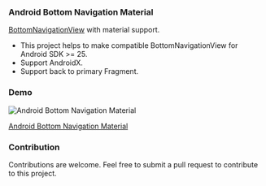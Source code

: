 ### Android Bottom Navigation Material

[BottomNavigationView](https://material.io/develop/android/components/bottom-navigation-view/) with material support.
- This project helps to make compatible BottomNavigationView for Android SDK >= 25.
- Support AndroidX.
- Support back to primary Fragment.

### Demo
![Android Bottom Navigation Material](https://media.giphy.com/media/lMC4b9HtUpcDiml7Fc/giphy.gif)

[Android Bottom Navigation Material](https://www.youtube.com/watch?v=yu3wM-9z1XM)

### Contribution
Contributions are welcome. Feel free to submit a pull request to contribute to this project.
